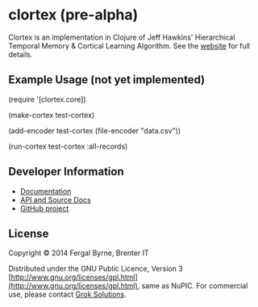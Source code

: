 # clortex (pre-alpha)

Clortex is an implementation in Clojure of Jeff Hawkins' Hierarchical Temporal Memory & Cortical Learning Algorithm. See the [website](http://fergalbyrne.github.io) for full details.

## Example Usage (not yet implemented)

(require '[clortex.core])

(make-cortex test-cortex)

(add-encoder test-cortex (file-encoder "data.csv"))

(run-cortex test-cortex :all-records)

## Developer Information

* [Documentation](http://fergalbyrne.github.io)
* [API and Source Docs](http://fergalbyrne.github.io/uberdoc.html)
* [GitHub project](https://github.com/fergalbyrne/clortex)

## License

Copyright &copy; 2014 Fergal Byrne, Brenter IT

Distributed under the GNU Public Licence, Version 3 [http://www.gnu.org/licenses/gpl.html](http://www.gnu.org/licenses/gpl.html), same as NuPIC. For commercial use, please contact [Grok Solutions](http://groksolutions.com).
